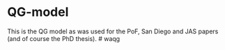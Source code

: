 # QG-model

This is the QG model as was used for the PoF, San Diego and JAS papers (and of course the PhD thesis). # waqg

